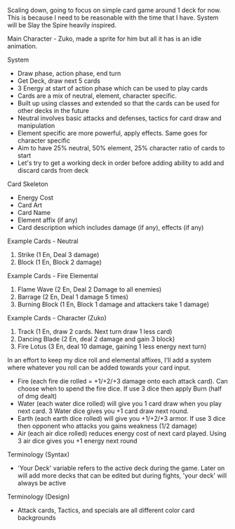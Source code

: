 
Scaling down, going to focus on simple card game around 1 deck for now. This is because I need to be reasonable with the time that I have.
System will be Slay the Spire heavily inspired. 

Main Character - Zuko, made a sprite for him but all it has is an idle animation.

System
- Draw phase, action phase, end turn
- Get Deck, draw next 5 cards
- 3 Energy at start of action phase which can be used to play cards
- Cards are a mix of neutral, element, character specific.
- Built up using classes and extended so that the cards can be used for other decks in the future
- Neutral involves basic attacks and defenses, tactics for card draw and manipulation
- Element specific are more powerful, apply effects. Same goes for character specific
- Aim to have 25% neutral, 50% element, 25% character ratio of cards to start
- Let's try to get a working deck in order before adding ability to add and discard cards from deck

Card Skeleton
- Energy Cost
- Card Art
- Card Name
- Element affix (if any)
- Card description which includes damage (if any), effects (if any)


Example Cards - Neutral
1. Strike (1 En, Deal 3 damage)
2. Block (1 En, Block 2 damage)

Example Cards - Fire Elemental
1. Flame Wave (2 En, Deal 2 Damage to all enemies)
2. Barrage (2 En, Deal 1 damage 5 times)
3. Burning Block (1 En, Block 1 damage and attackers take 1 damage)

Example Cards - Character (Zuko)
1. Track (1 En, draw 2 cards. Next turn draw 1 less card)
2. Dancing Blade (2 En, deal 2 damage and gain 3 block)
3. Fire Lotus (3 En, deal 10 damage, gaining 1 less energy next turn)

In an effort to keep my dice roll and elemental affixes, I'll add a system where whatever you roll can be added towards your card input. 
- Fire (each fire die rolled = +1/+2/+3 damage onto each attack card). Can choose when to spend the fire dice. If use 3 dice then apply Burn (half of dmg dealt)
- Water (each water dice rolled) will give you 1 card draw when you play next card. 3 Water dice gives you +1 card draw next round. 
- Earth (each earth dice rolled) will give you +1/+2/+3 armor. If use 3 dice then opponent who attacks you gains weakness (1/2 damage)
- Air (each air dice rolled) reduces energy cost of next card played. Using 3 air dice gives you +1 energy next round



Terminology (Syntax)
- 'Your Deck'  variable refers to the active deck during the game. Later on will add more decks that can be edited but during fights, 'your deck' will always be active

Terminology (Design)
- Attack cards, Tactics, and specials are all different color card backgrounds